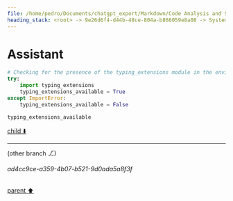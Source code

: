 ```yaml
---
file: /home/pedro/Documents/chatgpt_export/Markdown/Code Analysis and Suggestions.md
heading_stack: <root> -> 9e26d6f4-d44b-48ce-804a-b866059e8a08 -> System -> 2688ae0b-3d9e-45f7-8b73-a565f3fdc93f -> System -> aaa2bac3-68ad-45e4-a1fd-a350837ca8d1 -> User -> f831b866-ab70-403a-9851-255413e1dcc2 -> Assistant -> patch_typing Function -> Test Code -> Observations -> Suggestions for Improvement -> aaa292b7-5873-4fdd-acd7-3720ed81585a -> User -> 6e85476a-bbc8-4290-8a85-b381d5a4438e -> Assistant
---
```

# Assistant

```python
# Checking for the presence of the typing_extensions module in the environment
try:
    import typing_extensions
    typing_extensions_available = True
except ImportError:
    typing_extensions_available = False

typing_extensions_available
```

[child ⬇️](#ad4cc9ce-a359-4b07-b521-9d0ada5a8f3f)

---

(other branch ⎇)
###### ad4cc9ce-a359-4b07-b521-9d0ada5a8f3f
[parent ⬆️](#6e85476a-bbc8-4290-8a85-b381d5a4438e)
